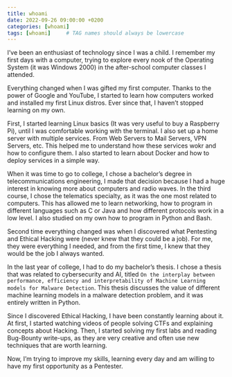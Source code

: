 ```yaml
---
title: whoami
date: 2022-09-26 09:00:00 +0200
categories: [whoami]
tags: [whoami]     # TAG names should always be lowercase
---
```


I’ve been an enthusiast of technology since I was a child. I remember my first days with a computer, trying to explore every nook of the Operating System (it was Windows 2000) in the after-school computer classes I attended.

Everything changed when I was gifted my first computer. Thanks to the power of Google and YouTube, I started to learn how computers worked and installed my first Linux distros. Ever since that, I haven’t stopped learning on my own.

First, I started learning Linux basics (It was very useful to buy a Raspberry Pi), until I was comfortable working with the terminal. I also set up a home server with multiple services. From Web Servers to Mail Servers, VPN Servers, etc. This helped me to understand how these services wokr and how to configure them. I also started to learn about Docker and how to deploy services in a simple way.

When it was time to go to college, I chose a bachelor’s degree in telecommunications engineering, I made that decision because I had a huge interest in knowing more about computers and radio waves. In the third course, I chose the telematics specialty, as it was the one most related to computers. This has allowed me to learn networking, how to program in different languages such as C or Java and how different protocols work in a low level. I also studied on my own how to program in Python and Bash.

Second time everything changed was when I discovered what Pentesting and Ethical Hacking were (never knew that they could be a job). For me, they were everything I needed, and from the first time, I knew that they would be the job I always wanted.

In the last year of college, I had to do my bachelor’s thesis. I chose a thesis that was related to cybersecurity and AI, titled `On the interplay between performance, efficiency and interpretability of Machine Learning models for Malware Detection`. This thesis discusses the value of different machine learning models in a malware detection problem, and it was entirely written in Python.

Since I discovered Ethical Hacking, I have been constantly learning about it. At first, I started watching videos of people solving CTFs and explaining concepts about Hacking. Then, I started solving my first labs and reading Bug-Bounty write-ups, as they are very creative and often use new techniques that are worth learning.

Now, I’m trying to improve my skills, learning every day and am willing to have my first opportunity as a Pentester.